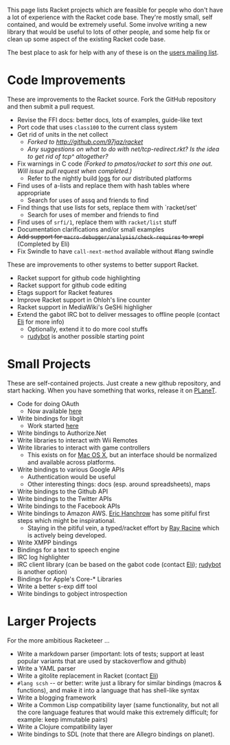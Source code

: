 This page lists Racket projects which are feasible for people who don't
have a lot of experience with the Racket code base. They're mostly
small, self contained, and would be extremely useful. Some involve
writing a new library that would be useful to lots of other people, and
some help fix or clean up some aspect of the existing Racket code base.

The best place to ask for help with any of these is on the [users
mailing list](http://racket-lang.org/community.html).

# Code Improvements

These are improvements to the Racket source.  Fork the GitHub repository
and then submit a pull request.

* Revise the FFI docs: better docs, lots of examples, guide-like text
* Port code that uses `class100` to the current class system
* Get rid of units in the net collect
  - _Forked to <http://github.com/97jaz/racket>_
  - _Any suggestions on what to do with net/tcp-redirect.rkt? Is the idea to get rid of tcp^ altogether?_
* Fix warnings in C code  _(Forked to pmatos/racket to sort this one out. Will issue pull request when completed.)_
  - Refer to the nightly build [logs](http://pre.racket-lang.org/build-log.txt) for our distributed platforms
* Find uses of a-lists and replace them with hash tables where
  appropriate
  - Search for uses of assq and friends to find
* Find things that use lists for sets, replace them with `racket/set'
  - Search for uses of member and friends to find
* Find uses of `srfi/1`, replace them with `racket/list` stuff
* Documentation clarifications and/or small examples
* ~~Add support for `macro-debugger/analysis/check-requires` to xrepl~~ (Completed by Eli)
* Fix Swindle to have `call-next-method` available without #lang swindle

These are improvements to other systems to better support Racket.

* Racket support for github code highlighting
* Racket support for github code editing
* Etags support for Racket features
* Improve Racket support in Ohloh's line counter
* Racket support in MediaWiki's GeSHi highligher
* Extend the gabot IRC bot to deliver messages to offline people
  (contact [Eli](mailto:eli@barzilay.org) for more info)
  - Optionally, extend it to do more cool stuffs
  - [rudybot](https://github.com/offby1/rudybot) is another possible starting point

# Small Projects

These are self-contained projects.  Just create a new github repository,
and start hacking.  When you have something that works, release it on
[PLaneT](http://planet.racket-lang.org).

* Code for doing OAuth
  - Now available [here](https://github.com/veer-public/OAuth-2.0)
* Write bindings for libgit
  - Work started [here](https://github.com/jarnaldich/racket-git)
* Write bindings to Authorize.Net
* Write libraries to interact with Wii Remotes
* Write libraries to interact with game controllers
  - This exists on for [Mac OS X](https://github.com/get-bonus/get-bonus/blob/master/exp/joystick.rkt), but an interface should be normalized and available across platforms.
* Write bindings to various Google APIs
  - Authentication would be useful
  - Other interesting things: docs (esp. around spreadsheets), maps
* Write bindings to the Github API
* Write bindings to the Twitter APIs
* Write bindings to the Facebook APIs
* Write bindings to Amazon AWS.  [Eric Hanchrow](https://github.com/offby1/doodles/tree/master/plt-scheme/web/amazon) has some pitiful first steps which might be inspirational.
  - Staying in the pitiful vein, a typed/racket effort by [Ray Racine](https://github.com/RayRacine/knozamalib/tree/master/src/racket/aws) which is actively being developed.
* Write XMPP bindings
* Bindings for a text to speech engine
* IRC log highlighter
* IRC client library (can be based on the gabot code (contact [Eli](mailto:eli@barzilay.org));
  [rudybot](https://github.com/offby1/rudybot) is another option)
* Bindings for Apple's Core-* Libraries
* Write a better s-exp diff tool
* Write bindings to gobject introspection

# Larger Projects

For the more ambitious Racketeer ...

* Write a markdown parser (important: lots of tests; support at least
  popular variants that are used by stackoverflow and github)
* Write a YAML parser
* Write a gitolite replacement in Racket (contact [Eli](mailto:eli@barzilay.org))
* `#lang scsh` -- or better: write just a library for similar bindings
  (macros & functions), and make it into a language that has shell-like
  syntax
* Write a blogging framework
* Write a Common Lisp compatibility layer (same functionality, but not
  all the core language features that would make this extremely
  difficult; for example: keep immutable pairs)
* Write a Clojure compatibility layer
* Write bindings to SDL (note that there are Allegro bindings on planet).
